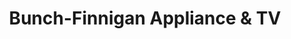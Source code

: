 ---
title: "Bunch-Finnigan Appliance & TV"
url: /kennewick/bunch-finnigan-appliance-und-tv/
shop: Haushaltsgeräte
---